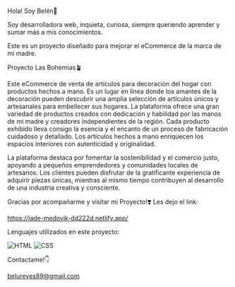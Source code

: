 Hola! Soy Belén🌈

Soy desarrolladora web, inquieta, curiosa, siempre queriendo aprender y sumar más a mis conocimientos. 

Este es un proyecto diseñado para mejorar el eCommerce de la marca de mi madre.

Proyecto Las Bohemias🪴

Este eCommerce de venta de artículos para decoración del hogar con productos hechos a mano. Es un lugar en línea donde los amantes de la decoración pueden descubrir una amplia selección de artículos únicos y artesanales para embellecer sus hogares. La plataforma ofrece una gran variedad de productos creados con dedicación y habilidad por las manos de mi madre y creadores independientes de la región.
Cada producto exhibido lleva consigo la esencia y el encanto de un proceso de fabricación cuidadoso y detallado. Los artículos hechos a mano enriquecen los espacios interiores con autenticidad y originalidad.

La plataforma destaca por fomentar la sostenibilidad y el comercio justo, apoyando a pequeños emprendedores y comunidades locales de artesanos. Los clientes pueden disfrutar de la gratificante experiencia de adquirir piezas únicas, mientras al mismo tiempo contribuyen al desarrollo de una industria creativa y consciente.

Gracias por acompañarme y visitar mi Proyecto!❣️
Les dejo el link:

https://jade-medovik-dd222d.netlify.app/

Lenguajes utilizados en este proyecto:

![HTML](https://img.shields.io/badge/-HTML-orange?style=flat-square&logo=html5&logoColor=white)
![CSS](https://img.shields.io/badge/-CSS-blue?style=flat-square&logo=css3&logoColor=white)

Contactame!👇

belureyes89@gmail.com













